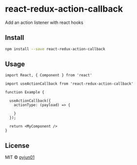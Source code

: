# react-redux-action-callback
Add an action listener with react hooks

## Install

```bash
npm install --save react-redux-action-callback
```

## Usage

```tsx
import React, { Component } from 'react'

import useActionCallback from 'react-redux-action-callback'

function Example {

  useActionCallback({
    actionType: (payload) => {

    }
  });

  return <MyComponent />
}
```

## License

MIT © [pyjun01](https://github.com/pyjun01)
